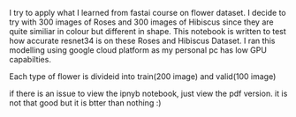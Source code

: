 

I try to apply what I learned from fastai course on flower dataset. I decide to try with 300 images of Roses and 300 images of Hibiscus since they are quite similiar in colour but different in shape. This notebook is written to test how accurate resnet34 is on these Roses and Hibiscus Dataset. I ran this modelling using google cloud platform as my personal pc has low GPU capabilties.

Each type of flower is divideid into train(200 image) and valid(100 image)

if there is an issue to view the ipnyb notebook, just view the pdf version. it is not that good but it is btter than nothing :)
